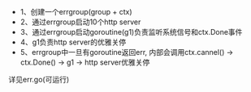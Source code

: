 - 1、创建一个errgroup(group + ctx)
- 2、通过errgroup启动10个http server
- 3、通过errgroup启动goroutine(g1)负责监听系统信号和ctx.Done事件
- 4、g1负责http server的优雅关停
- 5、errgroup中一旦有goroutine返回err, 内部会调用ctx.cannel() -> ctx.Done() -> g1 -> http server优雅关停

详见err.go(可运行)
